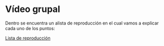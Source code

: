# Vídeo grupal

Dentro se encuentra un alista de reproducción en el cual vamos a explicar cada uno de los puntos:


[Lista de reproducción](https://www.youtube.com/playlist?list=PLEWfYIoqM1BD3n5YrMo9xFvyz9mgQsecH "Lista de reproducción")
